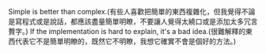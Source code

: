 Simple is better than complex.(有些人喜歡把簡單的東西複雜化，但我覺得不論是寫程式或是說話，都應該盡量簡單明瞭，不要讓人覺得太繞口或是添加太多冗言贅字。)
If the implementation is hard to explain, it's a bad idea.(很難解釋的東西代表它不是簡單明瞭的，既然它不明瞭，我想它確實不會是個好的方法。)
